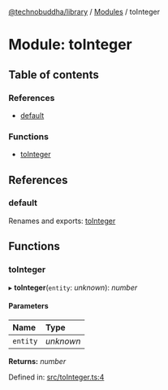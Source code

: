 [@technobuddha/library](../..) / [Modules](../Modules.md) / toInteger

# Module: toInteger

## Table of contents

### References

- [default](tointeger.md#default)

### Functions

- [toInteger](tointeger.md#tointeger)

## References

### default

Renames and exports: [toInteger](tointeger.md#tointeger)

## Functions

### toInteger

▸ **toInteger**(`entity`: *unknown*): *number*

#### Parameters

| Name | Type |
| :------ | :------ |
| `entity` | *unknown* |

**Returns:** *number*

Defined in: [src/toInteger.ts:4](../src/toInteger.ts#L4)
